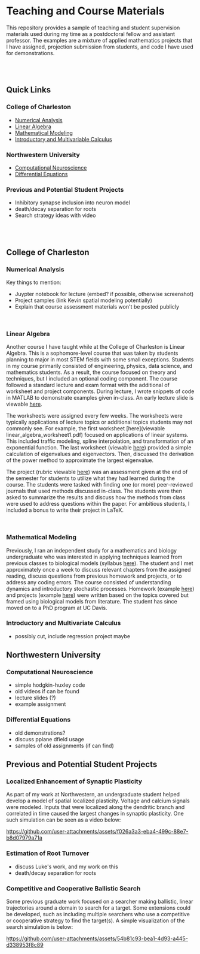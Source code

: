 # Teaching and Course Materials

This repository provides a sample of teaching and student supervision materials used during my time as a postdoctoral fellow and assistant professor. The examples are a mixture of applied mathematics projects that I have assigned, projection submission from students, and code I have used for demonstrations. 

<br/><br/>
## Quick Links

### College of Charleston

- [Numerical Analysis](#numerical-analysis)
- [Linear Algebra](#linear-algebra)
- [Mathematical Modeling](#mathematical-modeling)
- [Introductory and Multivariable Calculus](#introductory-and-multivariate-calculus)

### Northwestern University

- [Computational Neuroscience](#computational-neuroscience)
- [Differential Equations](#differential-equations)

### Previous and Potential Student Projects

- Inhibitory synapse inclusion into neuron model
- death/decay separation for roots
- Search strategy ideas with video




<br/><br/>
## College of Charleston

### Numerical Analysis

Key things to mention:
- Juypter notebook for lecture (embed? if possible, otherwise screenshot)
- Project samples (link Kevin spatial modeling potentially)
- Explain that course assessment materials won't be posted publicly

<br/>

### Linear Algebra

Another course I have taught while at the College of Charleston is Linear Algebra. This is a sophomore-level course that was taken by students planning to major in most STEM fields with some small exceptions. Students in my course primarily consisted of engineering, physics, data science, and mathematics students. As a result, the course focused on theory and techniques, but I included an optional coding component. The course followed a standard lecture and exam format with the additional of worksheet and project components. During lecture, I wrote snippets of code in MATLAB to demonstrate examples given in-class. An early lecture slide is viewable [here](linear_algebra_lecture02-gauss.pdf). 

The worksheets were assigned every few weeks. The worksheets were typically applications of lecture topics or additional topics students may not commonly see. For example, the first worksheet [here](viewable linear_algebra_worksheet1.pdf) focused on applications of linear systems. This included traffic modeling, spline interpolation, and transformation of an exponential function. The last worksheet (viewable [here](linear_algebra_worksheet5.pdf)) provided a simple calculation of eigenvalues and eigenvectors. Then, discussed the derivation of the power method to approximate the largest eigenvalue.

The project (rubric viewable [here](linear_algebra_project_rubric.pdf)) was an assessment given at the end of the semester for students to utilize what they had learned during the course. The students were tasked with finding one (or more) peer-reviewed journals that used methods discussed in-class. The students were then asked to summarize the results and discuss how the methods from class were used to address questions within the paper. For ambitious students, I included a bonus to write their project in LaTeX. 

<br/>

### Mathematical Modeling

Previously, I ran an independent study for a mathematics and biology undergraduate who was interested in applying techniques learned from previous classes to biological models (syllabus [here](math_modeling__syllabus.pdf)). The student and I met approximately once a week to discuss relevant chapters from the assigned reading, discuss questions from previous homework and projects, or to address any coding errors. The course consisted of understanding dynamics and introductory stochastic processes. Homework (example [here](math_modeling_hw1.pdf)) and projects (example [here](math_modeling_project2.pdf)) were written based on the topics covered but framed using biological models from literature. The student has since moved on to a PhD program at UC Davis.


### Introductory and Multivariate Calculus

- possibly cut, include regression project maybe 



## Northwestern University

### Computational Neuroscience

- simple hodgkin-huxley code
- old videos if can be found
- lecture slides (?)
- example assignment

### Differential Equations

- old demonstrations?
- discuss pplane dfield usage
- samples of old assignments (if can find)


## Previous and Potential Student Projects

### Localized Enhancement of Synaptic Plasticity

As part of my work at Northwestern, an undergraduate student helped develop a model of spatial localized plasticity. Voltage and calcium signals were modeled. Inputs that were localized along the dendritic branch and correlated in time caused the largest changes in synaptic plasticity. One such simulation can be seen as a video below:

https://github.com/user-attachments/assets/f026a3a3-eba4-499c-88e7-b8d07979a71a





  
### Estimation of Root Turnover 

- discuss Luke's work, and my work on this
- death/decay separation for roots

### Competitive and Cooperative Ballistic Search

Some previous graduate work focused on a searcher making ballistic, linear trajectories around a domain to search for a target. Some extensions could be developed, such as including multiple searchers who use a competitive or cooperative strategy to find the target(s). A simple visualization of the search simulation is below:

https://github.com/user-attachments/assets/54b81c93-bea1-4d93-a445-d338953f8c89





